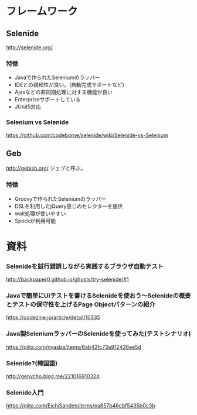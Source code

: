# フレームワーク
## Selenide
http://selenide.org/

### 特徴
- Javaで作られたSeleniumのラッパー
- IDEとの親和性が良い。(自動完成サポートなど)
- Ajaxなどの非同期処理に対する機能が良い
- Enterpriseサポートしている
- JUnit5対応

### Selenium vs Selenide
https://github.com/codeborne/selenide/wiki/Selenide-vs-Selenium

## Geb
http://gebish.org/
ジェブと呼ぶ。

### 特徴
- Groovyで作られたSeleniumのラッパー
- DSLを利用したjQuery感じのセレクターを提供
- wait処理が使いやすい
- Spockが利用可能

# 資料
### Selenideを試行錯誤しながら実践するブラウザ自動テスト
http://backpaper0.github.io/ghosts/try-selenide/#1

### Javaで簡単にUIテストを書けるSelenideを使おう～Selenideの概要とテストの保守性を上げるPage Objectパターンの紹介
https://codezine.jp/article/detail/10335

### Java製SeleniumラッパーのSelenideを使ってみた(テストシナリオ)
https://qiita.com/nyasba/items/6ab42fc73a912426ee5d

### Selenide?(韓国語)
http://genycho.blog.me/221016910324

### Selenide入門
https://qiita.com/EichiSanden/items/ea857b46cbf5435b0c3b